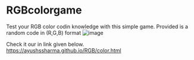 # RGBcolorgame
 Test your RGB color codin knowledge with this simple game.
 Provided is a random code in (R,G,B) format
![image](https://user-images.githubusercontent.com/90030837/135627296-8ad60ac8-d2d6-4ea7-93a4-f766cb944538.png)

 Check it our in link given below.
https://ayushssharma.github.io/RGB/color.html
